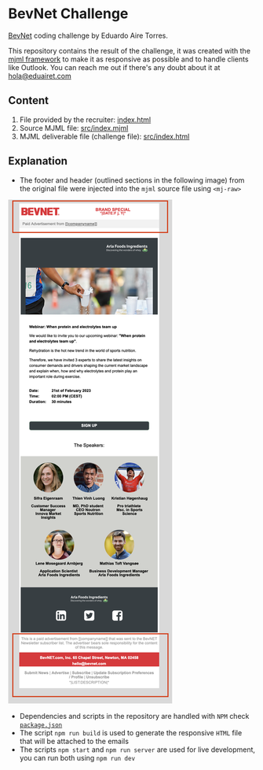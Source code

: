 # BevNet Challenge

[BevNet](https://www.bevnet.com) coding challenge by Eduardo Aire Torres.

This repository contains the result of the challenge, it was created with the [mjml framework](https://mjml.io/) to make it as responsive as possible and to handle clients like Outlook. You can reach me out if there's any doubt about it at [hola@eduairet.com](mailto:hola@eduairet.com?subject=BevNet%20challenge%20Eduardo%20Aire)

## Content

1.  File provided by the recruiter: [index.html](./index.html)
2.  Source MJML file: [src/index.mjml](./src/index.mjml)
3.  MJML deliverable file (challenge file): [src/index.html](./src/index.html)

## Explanation

-   The footer and header (outlined sections in the following image) from the original file were injected into the `mjml` source file using `<mj-raw>`

![Example](./example-screenshot.png)

-   Dependencies and scripts in the repository are handled with `NPM` check [`package.json`](./package.json)
-   The script `npm run build` is used to generate the responsive `HTML` file that will be attached to the emails
-   The scripts `npm start` and `npm run server` are used for live development, you can run both using `npm run dev`
